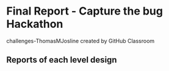# Final Report - Capture the bug Hackathon
challenges-ThomasMJosline created by GitHub Classroom

## Reports of each level design


